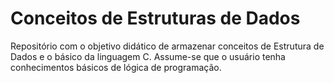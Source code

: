 # Conceitos de Estruturas de Dados
Repositório com o objetivo didático de armazenar conceitos de Estrutura de Dados e o básico da linguagem C. Assume-se que o usuário tenha conhecimentos básicos de lógica de programação.
